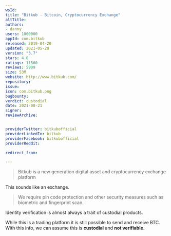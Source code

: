```yaml
---
wsId: 
title: "Bitkub - Bitcoin, Cryptocurrency Exchange"
altTitle: 
authors:
- danny
users: 1000000
appId: com.bitkub
released: 2019-04-20
updated: 2021-05-28
version: "3.7"
stars: 4.0
ratings: 11560
reviews: 5909
size: 53M
website: http://www.bitkub.com/
repository: 
issue: 
icon: com.bitkub.png
bugbounty: 
verdict: custodial
date: 2021-08-21
signer: 
reviewArchive:


providerTwitter: bitkubofficial
providerLinkedIn: bitkub
providerFacebook: bitkubofficial
providerReddit: 

redirect_from:

---
```



> Bitkub is a new generation digital asset and cryptocurrency exchange platform

This sounds like an exchange.

> We require pin code protection and other security measures such as biometric and fingerprint scan.

Identity verification is almost always a trait of custodial products.

While this is a trading platform it is still possible to send and receive BTC. With this info, we can assume this is **custodial** and **not verifiable.**
